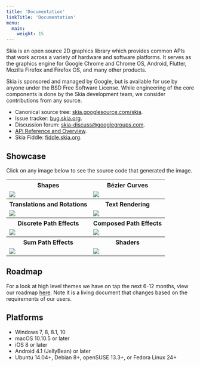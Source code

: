 ```yaml
---
title: 'Documentation'
linkTitle: 'Documentation'
menu:
  main:
    weight: 15
---
```


Skia is an open source 2D graphics library which provides common APIs that work
across a variety of hardware and software platforms. It serves as the graphics
engine for Google Chrome and Chrome OS, Android, Flutter, Mozilla Firefox and
Firefox OS, and many other products.

Skia is sponsored and managed by Google, but is available for use by anyone
under the BSD Free Software License. While engineering of the core components is
done by the Skia development team, we consider contributions from any source.

- Canonical source tree:
  [skia.googlesource.com/skia](https://skia.googlesource.com/skia).
- Issue tracker: [bug.skia.org](https://bug.skia.org/).
- Discussion forum:
  [skia-discuss@googlegroups.com](https://groups.google.com/forum/#!forum/skia-discuss).
- [API Reference and Overview](https://skia.org/docs/user/api/).
- Skia Fiddle: [fiddle.skia.org](https://fiddle.skia.org/c/@skcanvas_paint).

## Showcase

Click on any image below to see the source code that generated the image.

<table>
  <tr><th>Shapes</th><th>Bézier Curves</th></tr>
  <tr>
    <td>
      <a href='https://fiddle.skia.org/c/@shapes'><img src='https://fiddle.skia.org/i/@shapes_raster.png'></a>
    </td>
    <td>
      <a href='https://fiddle.skia.org/c/@bezier_curves'><img src='https://fiddle.skia.org/i/@bezier_curves_raster.png'></a>
    </td>
  </tr>

  <tr><th>Translations and Rotations</th><th>Text Rendering</th></tr>
  <tr>
    <td>
      <a href='https://fiddle.skia.org/c/@rotations'><img src='https://fiddle.skia.org/i/@rotations_raster.png'></a>
    </td>
    <td>
      <a href='https://fiddle.skia.org/c/@text_rendering'><img src='https://fiddle.skia.org/i/@text_rendering_raster.png'></a>
    </td>
  </tr>

  <tr><th>Discrete Path Effects</th><th>Composed Path Effects</th></tr>
  <tr>
    <td>
      <a href='https://fiddle.skia.org/c/@discrete_path'><img src='https://fiddle.skia.org/i/@discrete_path_raster.png'></a>
    </td>
    <td>
      <a href='https://fiddle.skia.org/c/@compose_path'><img src='https://fiddle.skia.org/i/@compose_path_raster.png'></a>
    </td>
  </tr>
  <tr><th>Sum Path Effects</th><th>Shaders</th></tr>
  <tr>
    <td>
      <a href='https://fiddle.skia.org/c/@sum_path_effect'><img src='https://fiddle.skia.org/i/@sum_path_effect_raster.png'></a>
    </td>
    <td>
      <a href='https://fiddle.skia.org/c/@shader'><img src='https://fiddle.skia.org/i/@shader_raster.png'></a>
    </td>
  </tr>
</table>

## Roadmap

For a look at high level themes we have on tap the next 6-12 months, view our
roadmap
[here](https://docs.google.com/document/d/1LSdO3I-IdZVZCtEnW9pu3k_32gfPIcB_YeSn-OJBGZI/edit?usp=sharing).
Note it is a living document that changes based on the requirements of our
users.

## Platforms

- Windows 7, 8, 8.1, 10
- macOS 10.10.5 or later
- iOS 8 or later
- Android 4.1 (JellyBean) or later
- Ubuntu 14.04+, Debian 8+, openSUSE 13.3+, or Fedora Linux 24+
